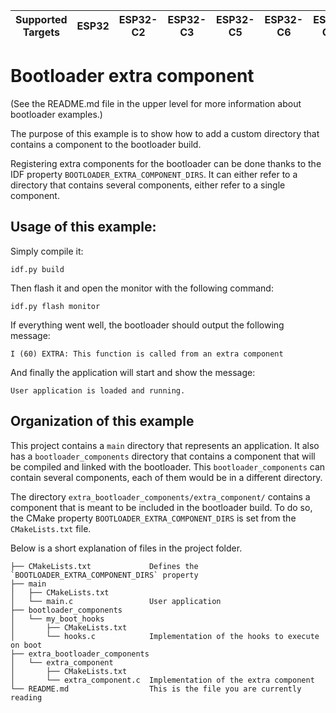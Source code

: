 | Supported Targets | ESP32 | ESP32-C2 | ESP32-C3 | ESP32-C5 | ESP32-C6 | ESP32-C61 | ESP32-H2 | ESP32-P4 | ESP32-S2 | ESP32-S3 |
| ----------------- | ----- | -------- | -------- | -------- | -------- | --------- | -------- | -------- | -------- | -------- |

# Bootloader extra component

(See the README.md file in the upper level for more information about bootloader examples.)

The purpose of this example is to show how to add a custom directory that contains a component to the bootloader build.

Registering extra components for the bootloader can be done thanks to the IDF property `BOOTLOADER_EXTRA_COMPONENT_DIRS`. It can either refer to a directory that contains several components, either refer to a single component.

## Usage of this example:

Simply compile it:
```
idf.py build
```

Then flash it and open the monitor with the following command:
```
idf.py flash monitor
```

If everything went well, the bootloader should output the following message:
```
I (60) EXTRA: This function is called from an extra component
```

And finally the application will start and show the message:
```
User application is loaded and running.
```

## Organization of this example

This project contains a `main` directory that represents an application. It also has a `bootloader_components` directory that contains a component that will be compiled and linked with the bootloader. This `bootloader_components` can contain several components, each of them would be in a different directory.

The directory `extra_bootloader_components/extra_component/` contains a component that is meant to be included in the bootloader build. To do so, the CMake property `BOOTLOADER_EXTRA_COMPONENT_DIRS` is set from the `CMakeLists.txt` file.

Below is a short explanation of files in the project folder.

```
├── CMakeLists.txt             Defines the `BOOTLOADER_EXTRA_COMPONENT_DIRS` property
├── main
│   ├── CMakeLists.txt
│   └── main.c                 User application
├── bootloader_components
│   └── my_boot_hooks
│       ├── CMakeLists.txt
│       └── hooks.c            Implementation of the hooks to execute on boot
├── extra_bootloader_components
│   └── extra_component
│       ├── CMakeLists.txt
│       └── extra_component.c  Implementation of the extra component
└── README.md                  This is the file you are currently reading
```
